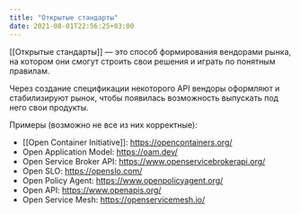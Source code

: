 ```yaml
---
title: "Открытые стандарты"
date: 2021-08-01T22:56:25+03:00
---
```


[[Открытые стандарты]] — это способ формирования вендорами рынка, на котором они смогут строить свои решения и играть по понятным правилам.

Через создание спецификации некоторого API вендоры оформляют и стабилизируют рынок, чтобы появилась возможность выпускать под него свои продукты.

Примеры (возможно не все из них корректные):
- [[Open Container Initiative]]: https://opencontainers.org/
- Open Application Model: https://oam.dev/
- Open Service Broker API: https://www.openservicebrokerapi.org/
- Open SLO: https://openslo.com/
- Open Policy Agent: https://www.openpolicyagent.org/
- Open API: https://www.openapis.org/
- Open Service Mesh: https://openservicemesh.io/
